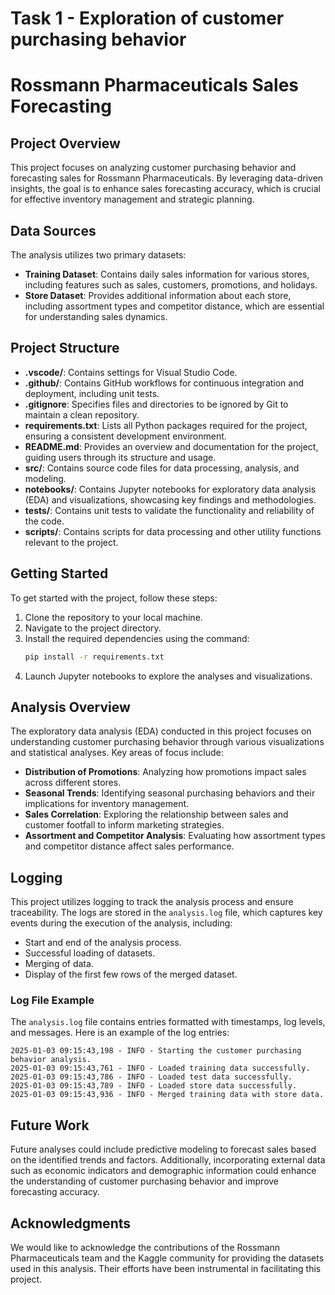 # Task 1 - Exploration of customer purchasing behavior

# Rossmann Pharmaceuticals Sales Forecasting
## Project Overview
This project focuses on analyzing customer purchasing behavior and forecasting sales for Rossmann Pharmaceuticals. By leveraging data-driven insights, the goal is to enhance sales forecasting accuracy, which is crucial for effective inventory management and strategic planning.

## Data Sources
The analysis utilizes two primary datasets:
- **Training Dataset**: Contains daily sales information for various stores, including features such as sales, customers, promotions, and holidays.
- **Store Dataset**: Provides additional information about each store, including assortment types and competitor distance, which are essential for understanding sales dynamics.

## Project Structure
- **.vscode/**: Contains settings for Visual Studio Code.
- **.github/**: Contains GitHub workflows for continuous integration and deployment, including unit tests.
- **.gitignore**: Specifies files and directories to be ignored by Git to maintain a clean repository.
- **requirements.txt**: Lists all Python packages required for the project, ensuring a consistent development environment.
- **README.md**: Provides an overview and documentation for the project, guiding users through its structure and usage.
- **src/**: Contains source code files for data processing, analysis, and modeling.
- **notebooks/**: Contains Jupyter notebooks for exploratory data analysis (EDA) and visualizations, showcasing key findings and methodologies.
- **tests/**: Contains unit tests to validate the functionality and reliability of the code.
- **scripts/**: Contains scripts for data processing and other utility functions relevant to the project.

## Getting Started
To get started with the project, follow these steps:
1. Clone the repository to your local machine.
2. Navigate to the project directory.
3. Install the required dependencies using the command:
   ```bash
   pip install -r requirements.txt
   ```
4. Launch Jupyter notebooks to explore the analyses and visualizations.

## Analysis Overview
The exploratory data analysis (EDA) conducted in this project focuses on understanding customer purchasing behavior through various visualizations and statistical analyses. Key areas of focus include:
- **Distribution of Promotions**: Analyzing how promotions impact sales across different stores.
- **Seasonal Trends**: Identifying seasonal purchasing behaviors and their implications for inventory management.
- **Sales Correlation**: Exploring the relationship between sales and customer footfall to inform marketing strategies.
- **Assortment and Competitor Analysis**: Evaluating how assortment types and competitor distance affect sales performance.

## Logging

This project utilizes logging to track the analysis process and ensure traceability. The logs are stored in the `analysis.log` file, which captures key events during the execution of the analysis, including:

- Start and end of the analysis process.
- Successful loading of datasets.
- Merging of data.
- Display of the first few rows of the merged dataset.

### Log File Example

The `analysis.log` file contains entries formatted with timestamps, log levels, and messages. Here is an example of the log entries:

```
2025-01-03 09:15:43,198 - INFO - Starting the customer purchasing behavior analysis.
2025-01-03 09:15:43,761 - INFO - Loaded training data successfully.
2025-01-03 09:15:43,786 - INFO - Loaded test data successfully.
2025-01-03 09:15:43,789 - INFO - Loaded store data successfully.
2025-01-03 09:15:43,936 - INFO - Merged training data with store data.
```

## Future Work
Future analyses could include predictive modeling to forecast sales based on the identified trends and factors. Additionally, incorporating external data such as economic indicators and demographic information could enhance the understanding of customer purchasing behavior and improve forecasting accuracy.

## Acknowledgments
We would like to acknowledge the contributions of the Rossmann Pharmaceuticals team and the Kaggle community for providing the datasets used in this analysis. Their efforts have been instrumental in facilitating this project.

